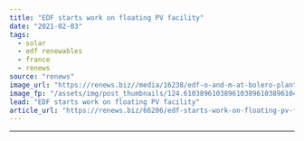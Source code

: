 ```yaml
---
title: "EDF starts work on floating PV facility"
date: "2021-02-03"
tags: 
  - solar
  - edf renewables
  - france
  - renews
source: "renews"
image_url: "https://renews.biz//media/16238/edf-o-and-m-at-bolero-plant-in-chile-credit-edf-1.jpg?mode=crop&width=770&heightratio=0.6103896103896103896103896104&slimmage=true"
image_fp: "/assets/img/post_thumbnails/124.6103896103896103896103896104&slimmage=true"
lead: "EDF starts work on floating PV facility"
article_url: "https://renews.biz/66206/edf-starts-work-on-floating-pv-facility/"
---
```


---
